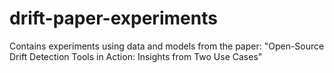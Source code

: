 # drift-paper-experiments
Contains experiments using data and models from the paper: "Open-Source Drift Detection Tools in Action: Insights from Two Use Cases"
